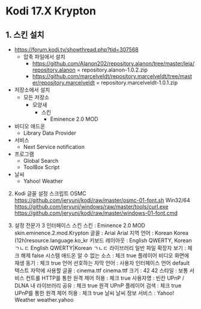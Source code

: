 # Kodi 17.X Krypton

## 1. 스킨 설치
* https://forum.kodi.tv/showthread.php?tid=307568
    - 압축 파일에서 설치
        + https://github.com/Alanon202/repository.alanon/tree/master/leia/repository.alanon
            = repository.alanon-1.0.2.zip
        + https://github.com/marcelveldt/repository.marcelveldt/tree/master/repository.marcelveldt
            = repository.marcelveldt-1.0.1.zip
* 저장소에서 설치
    - 모든 저장소
        - 모양새
            - 스킨
                + Eminence 2.0 MOD
* 비디오 애드온
    + Library Data Provider
* 서비스
    + Next Service notification
* 프로그램
    + Global Search
    + ToolBox Script
* 날씨
    + Yahoo! Weather

02. Kodi 글꼴 설정 스크립트
OSMC
	https://github.com/jeryuni/kodi/raw/master/osmc-01-font.sh
Win32/64
	https://github.com/jeryuni/windows/raw/master/tools/curl.exe
	https://github.com/jeryuni/kodi/raw/master/windows-01-font.cmd

03. 설정
전문가
<general><settinglevel>3</settinglevel></general>
인터페이스
	스킨
		스킨 : Eminence 2.0 MOD
		<lookandfeel><skin>skin.eminence.2.mod.Krypton</skin></lookandfeel>
		글꼴 : Arial
		<lookandfeel><font>Arial</font></lookandfeel>
	지역
		언어 : Korean
		<locale><country>Korea (12h)</country><language>resource.language.ko_kr</language></locale>
		키보드 레이아웃 : English QWERTY, Korean ㄱㄴㄷ
		<locale><keyboardlayouts>English QWERTY|Korean ㄱㄴㄷ</keyboardlayouts></locale>
라이브러리
	일반
		파일 확장자 보기 : 체크 해제
		<filelists><showextensions>false</showextensions></filelists>
시스템
	애드온
		알 수 없는 소스 : 체크
		<addons><unknownsources>true</unknownsources></addons>
플레이어
	비디오
		화면에 재생 동기 : 체크
		<videoplayer><usedisplayasclock>true</usedisplayasclock></videoplayer>
	언어
		선호하는 자막 언어 : 사용자 인터페이스 언어
		<locale><subtitlelanguage>default</subtitlelanguage></locale>
		텍스트 자막에 사용할 글꼴 : cinema.ttf
		<subtitles><font>cinema.ttf</font></subtitles>
		크기 : 42
		<subtitles><height>42</height></subtitles>
		스타일 : 보통
		<subtitles><style>0</style></subtitles>
서비스
	컨트롤
		HTTP를 통한 원격 제어 허용 : 체크
		<services><webserver>true</webserver></services>
		사용자명 : 빈칸
		<services><webserverusername></webserverusername></services>
	UPnP / DLNA
		내 라이브러리 공유 : 체크
		<services><upnpserver>true</upnpserver></services>
		원격 UPnP 플레이어 검색 : 체크
		<services><upnpcontroller>true</upnpcontroller></services>
		UPnP를 통한 원격 제어 허용 : 체크
		<services><upnprenderer>true</upnprenderer></services>
	날씨
		날씨 정보 서비스 : Yahoo! Weather
		<weather><addon>weather.yahoo</addon></weather>
